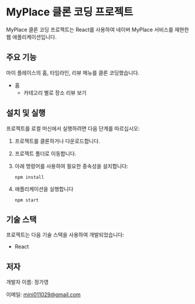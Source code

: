 # MyPlace 클론 코딩 프로젝트

MyPlace 클론 코딩 프로젝트는 React를 사용하여 네이버 MyPlace 서비스를 재현한 웹 애플리케이션입니다.
## 주요 기능

마이 플레이스의 홈, 타임라인, 리뷰 메뉴를 클론 코딩했습니다.

- 홈
  - 카테고리 별로 장소 리뷰 보기

## 설치 및 실행

프로젝트를 로컬 머신에서 실행하려면 다음 단계를 따르십시오:

1. 프로젝트를 클론하거나 다운로드합니다.

2. 프로젝트 폴더로 이동합니다.

3. 아래 명령어를 사용하여 필요한 종속성을 설치합니다:

   ```shell
   npm install

4. 애플리케이션을 실행합니다

   ```shell
   npm start

## 기술 스택
프로젝트는 다음 기술 스택을 사용하여 개발되었습니다:
- React

## 저자
개발자 이름: 정가영

이메일: mini011029@gmail.com
